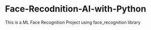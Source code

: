 # Face-Recodnition-AI-with-Python

This is a ML Face Recognition Project using face_recognition library